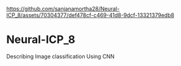 

https://github.com/sanjanamortha28/Neural-ICP_8/assets/70304377/def478cf-c469-41d8-9dcf-13321379edb8

# Neural-ICP_8
Describing Image classification Using CNN
